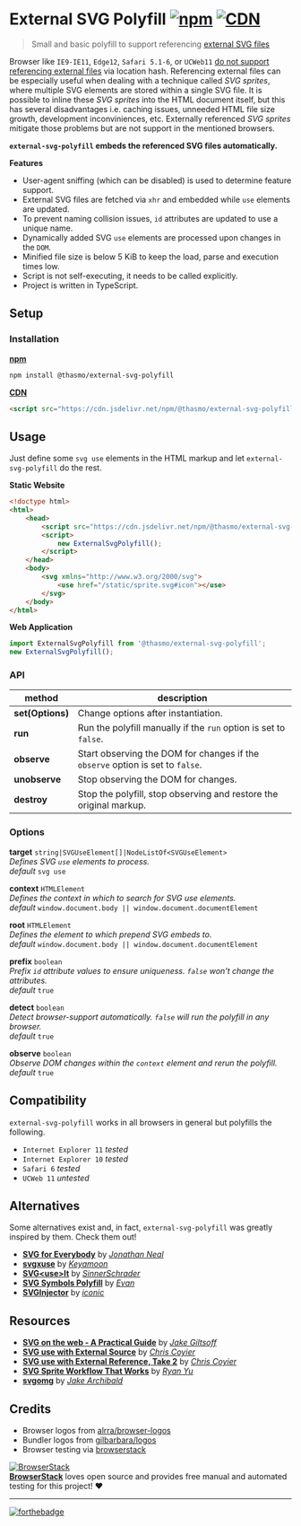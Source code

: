 # External SVG Polyfill [![npm][npm-badge]][npm] [![CDN][cdn-badge]][cdn]
> Small and basic polyfill to support referencing [external SVG files](https://css-tricks.com/svg-use-external-source/)

Browser like `IE9-IE11`, `Edge12`, `Safari 5.1-6`, or `UCWeb11`
[do not support referencing external files](https://caniuse.com/#feat=svg) via location hash.
Referencing external files can be especially useful when dealing with a technique called
*SVG sprites*, where multiple SVG elements are stored within a single SVG file. It is possible
to inline these *SVG sprites* into the HTML document itself, but this has several disadvantages
i.e. caching issues, unneeded HTML file size growth, development inconviniences, etc.
Externally referenced *SVG sprites* mitigate those problems but are not support in the mentioned browsers.

**`external-svg-polyfill` embeds the referenced SVG files automatically.**

**Features**
* User-agent sniffing (which can be disabled) is used to determine feature support.
* External SVG files are fetched via `xhr` and embedded while `use` elements are updated.
* To prevent naming collision issues, `id` attributes are updated to use a unique name.
* Dynamically added SVG `use` elements are processed upon changes in the `DOM`.
* Minified file size is below 5 KiB to keep the load, parse and execution times low.
* Script is not self-executing, it needs to be called explicitly.
* Project is written in TypeScript.

## Setup

### Installation

[**npm**][npm]
```sh
npm install @thasmo/external-svg-polyfill
```

[**CDN**][cdn]
```html
<script src="https://cdn.jsdelivr.net/npm/@thasmo/external-svg-polyfill@1/browser/bundle.min.js"></script>
```

## Usage

Just define some `svg use` elements in the HTML markup and let `external-svg-polyfill` do the rest.

**Static Website**
```html
<!doctype html>
<html>
    <head>
        <script src="https://cdn.jsdelivr.net/npm/@thasmo/external-svg-polyfill@1/browser/bundle.min.js"></script>
        <script>
            new ExternalSvgPolyfill();
        </script>
    </head>
    <body>
        <svg xmlns="http://www.w3.org/2000/svg">
            <use href="/static/sprite.svg#icon"></use>
        </svg>
    </body>
</html>
```

**Web Application**
```js
import ExternalSvgPolyfill from '@thasmo/external-svg-polyfill';
new ExternalSvgPolyfill();
```

### API

| method | description |
|--------|-------------|
| **set(Options)** | Change options after instantiation. |
| **run** | Run the polyfill manually if the `run` option is set to `false`. |
| **observe** | Start observing the DOM for changes if the `observe` option is set to `false`. |
| **unobserve** | Stop observing the DOM for changes. |
| **destroy** | Stop the polyfill, stop observing and restore the original markup. |

### Options

**target** `string|SVGUseElement[]|NodeListOf<SVGUseElement>`  
*Defines SVG `use` elements to process.*  
*default* `svg use`

**context** `HTMLElement`  
*Defines the context in which to search for SVG use elements.*  
*default* `window.document.body || window.document.documentElement`

**root** `HTMLElement`  
*Defines the element to which prepend SVG embeds to.*  
*default* `window.document.body || window.document.documentElement`

**prefix** `boolean`  
*Prefix `id` attribute values to ensure uniqueness. `false` won't change the attributes.*  
*default* `true`

**detect** `boolean`  
*Detect browser-support automatically. `false` will run the polyfill in any browser.*  
*default* `true`

**observe** `boolean`  
*Observe DOM changes within the `context` element and rerun the polyfill.*  
*default* `true`

## Compatibility

`external-svg-polyfill` works in all browsers in general but polyfills the following.
* `Internet Explorer 11` *tested*
* `Internet Explorer 10` *tested*
* `Safari 6` *tested*
* `UCWeb 11` *untested*

## Alternatives

Some alternatives exist and, in fact, `external-svg-polyfill` was greatly inspired by them. Check them out!

* [**SVG for Everybody**](https://github.com/jonathantneal/svg4everybody) by [*Jonathan Neal*](https://github.com/jonathantneal)
* [**svgxuse**](https://github.com/Keyamoon/svgxuse) by [*Keyamoon*](https://github.com/Keyamoon)
* [**SVG\<use\>It**](https://github.com/sinnerschrader/svg-use-it) by [*SinnerSchrader*](https://github.com/sinnerschrader)
* [**SVG Symbols Polyfill**](https://github.com/evan2x/svg-symbols-polyfill) by [*Evan*](https://github.com/evan2x)
* [**SVGInjector**](https://github.com/iconic/SVGInjector) by [*iconic*](https://github.com/iconic)

## Resources

* [**SVG on the web - A Practical Guide**](https://svgontheweb.com/) by [*Jake Giltsoff*](https://twitter.com/jakegiltsoff)
* [**SVG use with External Source**](https://css-tricks.com/svg-use-external-source/) by [*Chris Coyier*](https://twitter.com/chriscoyier)
* [**SVG use with External Reference, Take 2**](https://css-tricks.com/svg-use-with-external-reference-take-2/) by [*Chris Coyier*](https://twitter.com/chriscoyier)
* [**SVG Sprite Workflow That Works**](https://medium.com/@iamryanyu/svg-sprite-workflow-that-works-f5609d4d6144) by [*Ryan Yu*](https://twitter.com/iamryanyu)
* [**svgomg**](https://jakearchibald.github.io/svgomg/) by [*Jake Archibald*](https://twitter.com/jaffathecake)

## Credits

* Browser logos from [alrra/browser-logos](https://github.com/alrra/browser-logos)
* Bundler logos from [gilbarbara/logos](https://github.com/gilbarbara/logos)
* Browser testing via [browserstack](https://github.com/browserstack)

[![BrowserStack](https://www.browserstack.com/images/mail/browserstack-logo-footer.png)](https://www.browserstack.com/)  
[**BrowserStack**](https://www.browserstack.com/) loves open source and provides free manual and automated testing for this project! ❤️

---

[![forthebadge](https://forthebadge.com/images/badges/built-with-love.svg)](https://forthebadge.com)

[npm]: https://www.npmjs.com/package/@thasmo/external-svg-polyfill
[npm-badge]: https://img.shields.io/npm/v/@thasmo/external-svg-polyfill.svg
[cdn]: https://www.jsdelivr.com/package/npm/@thasmo/external-svg-polyfill
[cdn-badge]: https://data.jsdelivr.com/v1/package/npm/@thasmo/external-svg-polyfill/badge?style=rounded
